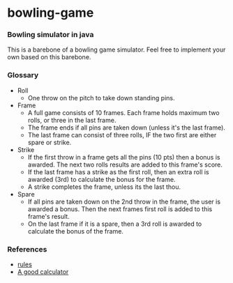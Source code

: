 # bowling-game
### Bowling simulator in java

This is a barebone of a bowling game simulator. Feel free to implement your own based on this barebone.

### Glossary
* Roll
  * One throw on the pitch to take down standing pins.
* Frame
  * A full game consists of 10 frames. Each frame holds maximum two rolls, or three in the last frame.
  * The frame ends if all pins are taken down (unless it's the last frame).
  * The last frame can consist of three rolls, IF the two first are either spare or strike.
* Strike
  * If the first throw in a frame gets all the pins (10 pts) then a bonus is awarded. The next two rolls results are added to this frame's score.
  * If the last frame has a strike as the first roll, then an extra roll is awarded (3rd) to calculate the bonus for the frame.
  * A strike completes the frame, unless its the last thou.
* Spare
  * If all pins are taken down on the 2nd throw in the frame, the user is awarded a bonus. Then the next frames first roll is added to this frame's result.
  * On the last frame if it is a spare, then a 3rd roll is awarded to calculate the bonus of the frame.

### References
* [rules](https://www.playerssports.net/page/bowling-rules)
* [A good calculator](https://www.bowlinggenius.com/)

